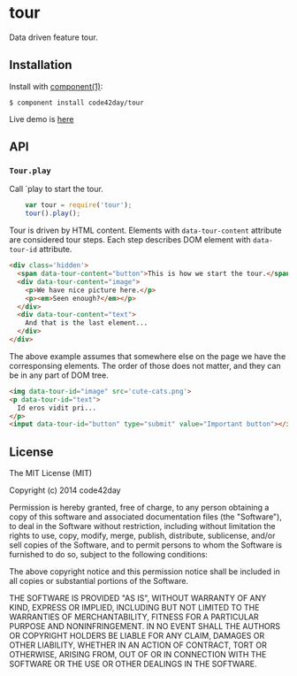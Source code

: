 
# tour

  Data driven feature tour.

## Installation

  Install with [component(1)](http://component.io):

    $ component install code42day/tour

  Live demo is [here](http://code42day.github.io/tour/)

## API

### `Tour.play`

Call `play to start the tour.

```javascript
    var tour = require('tour');
    tour().play();
```

Tour is driven by HTML content. Elements with `data-tour-content` attribute are considered tour
steps. Each step describes DOM element with `data-tour-id` attribute.

```html
<div class='hidden'>
  <span data-tour-content="button">This is how we start the tour.</span>
  <div data-tour-content="image">
    <p>We have nice picture here.</p>
    <p><em>Seen enough?</em></p>
  </div>
  <div data-tour-content="text">
    And that is the last element...
  </div>
</div>
```

The above example assumes that somewhere else on the page we have the corresponsing elements. The
order of those does not matter, and they can be in any part of DOM tree.

```html
<img data-tour-id="image" src='cute-cats.png'>
<p data-tour-id="text">
  Id eros vidit pri...
</p>
<input data-tour-id="button" type="submit" value="Important button"></input>
```


## License

  The MIT License (MIT)

  Copyright (c) 2014 code42day

  Permission is hereby granted, free of charge, to any person obtaining a copy
  of this software and associated documentation files (the "Software"), to deal
  in the Software without restriction, including without limitation the rights
  to use, copy, modify, merge, publish, distribute, sublicense, and/or sell
  copies of the Software, and to permit persons to whom the Software is
  furnished to do so, subject to the following conditions:

  The above copyright notice and this permission notice shall be included in
  all copies or substantial portions of the Software.

  THE SOFTWARE IS PROVIDED "AS IS", WITHOUT WARRANTY OF ANY KIND, EXPRESS OR
  IMPLIED, INCLUDING BUT NOT LIMITED TO THE WARRANTIES OF MERCHANTABILITY,
  FITNESS FOR A PARTICULAR PURPOSE AND NONINFRINGEMENT. IN NO EVENT SHALL THE
  AUTHORS OR COPYRIGHT HOLDERS BE LIABLE FOR ANY CLAIM, DAMAGES OR OTHER
  LIABILITY, WHETHER IN AN ACTION OF CONTRACT, TORT OR OTHERWISE, ARISING FROM,
  OUT OF OR IN CONNECTION WITH THE SOFTWARE OR THE USE OR OTHER DEALINGS IN
  THE SOFTWARE.
